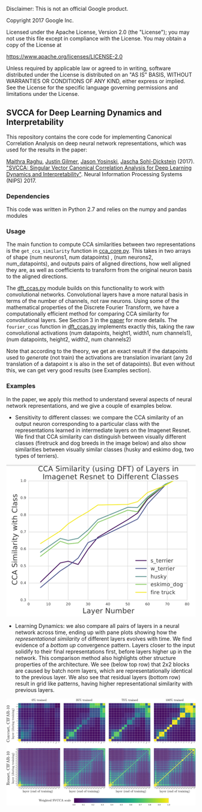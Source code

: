 
Disclaimer: This is not an official Google product.

Copyright 2017 Google Inc.

Licensed under the Apache License, Version 2.0 (the "License");
you may not use this file except in compliance with the License.
You may obtain a copy of the License at

https://www.apache.org/licenses/LICENSE-2.0

Unless required by applicable law or agreed to in writing, software
distributed under the License is distributed on an "AS IS" BASIS,
WITHOUT WARRANTIES OR CONDITIONS OF ANY KIND, either express or implied.
See the License for the specific language governing permissions and
limitations under the License.

## SVCCA for Deep Learning Dynamics and Interpretability

This repository contains the core code for implementing Canonical Correlation Analysis on deep neural network representations, which was used for the results in the paper:

[Maithra Raghu](http://maithraraghu.com/), [Justin Gilmer](https://scholar.google.com/citations?user=Ml_vQ8MAAAAJ&hl=en), [Jason Yosinski](http://yosinski.com/), [Jascha Sohl-Dickstein](http://www.sohldickstein.com/) (2017).
["SVCCA: Singular Vector Canonical Correlation Analysis for Deep Learning Dynamics and Interpretability"](https://arxiv.org/abs/1706.05806). Neural Information Processing Systems (NIPS) 2017.


### Dependencies
This code was written in Python 2.7 and relies on the numpy and pandas modules

### Usage
The main function to compute CCA similarities between two representations is the `get_cca_similarity` function in [cca_core.py](cca_core.py). This takes in two arrays of shape (num neurons1, num datapoints) , (num neurons2, num_datapoints),
and outputs pairs of aligned directions, how well aligned they are, as well as coefficients to transform from the original neuron basis to the aligned directions.

The [dft_ccas.py](dft_ccas.py) module builds on this functionality to work with convolutional networks. Convolutional layers have a more natural basis in terms of the number of channels, not raw neurons. Using some of the mathematical properties
of the Discrete Fourier Transform, we have a computationally efficient method for comparing CCA similarity for convolutional layers. See Section 3 in the [paper](https://arxiv.org/pdf/1706.05806.pdf) for more details. The `fourier_ccas` function in
[dft_ccas.py](dft_ccas.py) implements exactly this, taking the raw convolutional activations (num datapoints, height1, width1, num channels1), (num datapoints, height2, width2, num channels2)

Note that according to the theory, we get an exact result if the datapoints used to _generate_ (not train) the activations are translation invariant (any 2d translation of a datapoint x is also in the set of datapoints). But even without this, we can get 
very good results (see Examples section).


### Examples
In the paper, we apply this method to understand several aspects of neural network representations, and we give a couple of examples below.
* Sensitivity to different classes: we compare the CCA similarity of an output neuron corresponding to a particular class with the representations learned in intermediate layers on the Imagenet Resnet. We find that CCA similarity can distinguish between visually different classes (firetruck and dog breeds in the image below) and also show similarities between visually similar classes (husky and eskimo dog, two types of terriers). 
<p align="center">
    <img src="examples/Imagenet_class_similarity.png" width=700px>
</p>

* Learning Dynamics: we also compare all pairs of layers in a neural network across time, ending up with pane plots showing how the _representational similarity_ of different layers evolves with time. We find evidence of a _bottom up_ convergence pattern. Layers closer to the input solidify to their final representations first, before layers higher up in the network. This comparison method also highlights other structure properties of the architecture. We see (below top row) that 2x2 blocks are caused by batch norm layers, which are representationally identical to the previous layer. We also see that residual layers (bottom row) result in grid like patterns, having higher representational similarity with previous layers.
<p align="center">
    <img src="examples/dynamics_plots_crop.png" width=700px>
</p>





